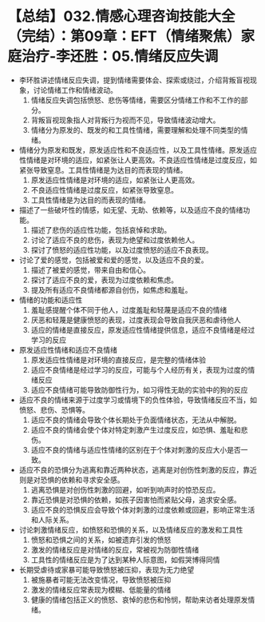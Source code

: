 # 【总结】032.情感心理咨询技能大全（完结）：第09章：EFT（情绪聚焦）家庭治疗-李还胜：05.情绪反应失调

-   李环胜讲述情绪反应失调，提到情绪需要体会、探索或绕过，介绍背叛盲视现象，讨论情绪工作和情绪波动。
    1.  情绪反应失调包括愤怒、悲伤等情绪，需要区分情绪工作和不工作的部分。
    2.  背叛盲视现象指人对背叛行为视而不见，导致情绪波动增大。
    3.  情绪分为原发的、既发的和工具性情绪，需要理解和处理不同类型的情绪。
-   情绪分为原发和既发，原发适应性和不良适应性，以及工具性情绪。原发适应性情绪是对环境的适应，如紧张让人更高效。不良适应性情绪是过度反应，如紧张导致窒息。工具性情绪是为达目的而表现的情绪。
    1.  原发适应性情绪是对环境的适应，如紧张让人更高效。
    2.  不良适应性情绪是过度反应，如紧张导致窒息。
    3.  工具性情绪是为达目的而表现的情绪。
-   描述了一些破坏性的情感，如无望、无助、依赖等，以及适应不良的情绪功能。
    1.  描述了悲伤的适应性功能，包括哀悼和求助。
    2.  讨论了适应不良的悲伤，表现为绝望和过度依赖他人。
    3.  探讨了愤怒的适应性功能，以及过度愤怒的适应不良表现。
-   讨论了爱的感觉，包括被爱和爱的感觉，以及适应不良的爱。
    1.  描述了被爱的感觉，带来自由和信心。
    2.  探讨了适应不良的爱，表现为过度依赖和焦虑。
    3.  提及所有适应不良情绪都源自创伤，如焦虑和羞耻。
-   情绪的功能和适应性
    1.  羞耻感提醒个体不同于他人，过度羞耻和轻蔑是适应不良的情绪
    2.  厌恶和轻蔑是健康愤怒的表现，过度表现会导致自我厌恶和虐待他人
    3.  适应的情绪是直接反应，原发适应性情绪提供信息，适应不良情绪是经过学习的反应
-   原发适应性情绪和适应不良情绪
    1.  原发适应性情绪是对环境的直接反应，是完整的情绪体验
    2.  适应不良情绪是经过学习的反应，可能与个人经历有关，表现为过度的情绪反应
    3.  适应不良情绪可能导致防御性行为，如习得性无助的实验中的狗的反应
-   适应不良的情绪来源于过度学习或情境下的负性体验，导致情绪反应不当，如愤怒、悲伤、恐惧等。
    1.  适应不良的情绪会导致个体长期处于负面情绪状态，无法从中解脱。
    2.  适应不良的情绪会使个体对特定刺激产生过度反应，如恐惧、羞耻和悲伤。
    3.  适应不良的情绪与适应性情绪的区别在于个体对刺激的反应大小是否一致。
-   适应不良的恐惧分为逃离和靠近两种状态，逃离是对创伤性刺激的反应，靠近则是对恐惧的依赖和寻求安全感。
    1.  逃离恐惧是对创伤性刺激的回避，如听到响声时的惊恐反应。
    2.  靠近恐惧是对恐惧的依赖，如孩子因害怕而紧贴父母，追求安全感。
    3.  适应不良的恐惧反应会导致个体对刺激的过度依赖或回避，影响正常生活和人际关系。
-   讨论刺激情绪反应，如愤怒和恐惧的关系，以及情绪反应的激发和工具性
    1.  愤怒和恐惧之间的关系，如被遗弃引发的愤怒
    2.  激发的情绪反应是对情绪的反应，常被视为防御性情绪
    3.  工具性的情绪反应是为了达到某种人际意图，如假哭博得同情
-   长期受虐待或家暴可能导致愤怒被压抑，表现为无力绝望
    1.  被施暴者可能无法改变情况，导致愤怒被压抑
    2.  激发的情绪反应常表现为模糊、低能量的情绪
    3.  健康的情绪包括正义的愤怒、哀悼的悲伤和怜悯，帮助来访者处理原发情绪。